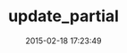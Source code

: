 ---
layout: post
title:  "update_partial"
repo:   "iliabylich/UpdatePartial"
date:   2015-02-18 17:23:49
gemurl: https://github.com/iliabylich/UpdatePartial
---